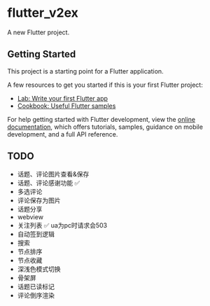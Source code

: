 # flutter_v2ex

A new Flutter project.

## Getting Started

This project is a starting point for a Flutter application.

A few resources to get you started if this is your first Flutter project:

- [Lab: Write your first Flutter app](https://docs.flutter.dev/get-started/codelab)
- [Cookbook: Useful Flutter samples](https://docs.flutter.dev/cookbook)

For help getting started with Flutter development, view the
[online documentation](https://docs.flutter.dev/), which offers tutorials,
samples, guidance on mobile development, and a full API reference.

## TODO
+ 话题、评论图片查看&保存
+ 话题、评论感谢功能 ✅
+ 多选评论
+ 评论保存为图片
+ 话题分享
+ webview
+ 关注列表 ✅ ua为pc时请求会503
+ 自动签到逻辑
+ 搜索
+ 节点排序
+ 节点收藏
+ 深浅色模式切换
+ 骨架屏
+ 话题已读标记
+ 评论倒序渲染
